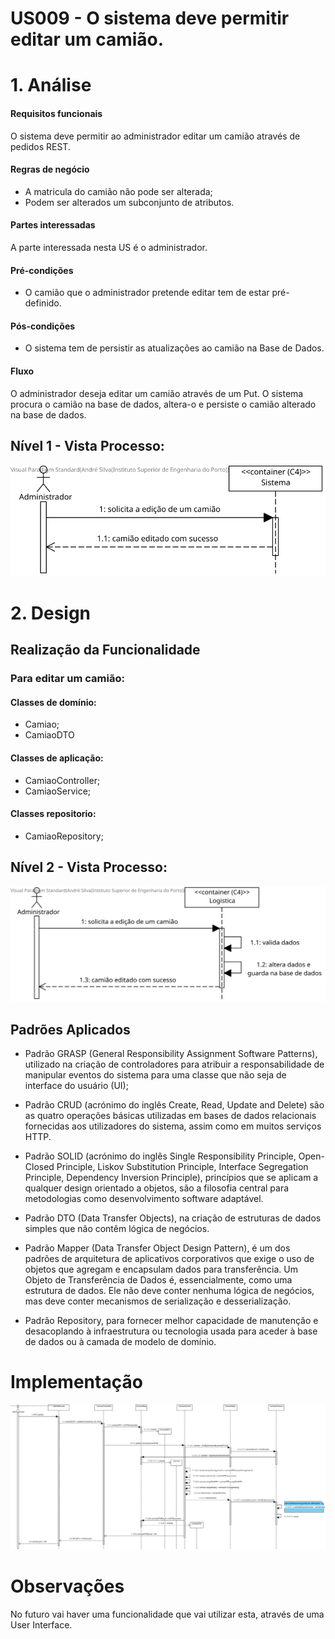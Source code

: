 # US009 - O sistema deve permitir editar um camião.

# 1. Análise

#### Requisitos funcionais

O sistema deve permitir ao administrador editar um camião através de pedidos REST.

#### Regras de negócio

* A matricula do camião não pode ser alterada;
* Podem ser alterados um subconjunto de atributos.

#### Partes interessadas

A parte interessada nesta US é o administrador.

#### Pré-condições

* O camião que o administrador pretende editar tem de estar pré-definido.

#### Pós-condições

* O sistema tem de persistir as atualizações ao camião na Base de Dados.

#### Fluxo

O administrador deseja editar um camião através de um Put. O sistema procura o camião na base de dados, altera-o e persiste o camião alterado na base de dados.

## Nível 1 - Vista Processo:
![N1_VP_US009](../../nivel1/US009/N1_Vista_Processo_US009.svg)

# 2. Design

##  Realização da Funcionalidade
### Para editar um camião:

#### Classes de domínio:
* Camiao;
* CamiaoDTO

#### Classes de aplicação:
* CamiaoController;
* CamiaoService;

#### Classes repositorio:
* CamiaoRepository;

## Nível 2 - Vista Processo:
![N2_VP_US009](../../nivel2/US009/N2_Vista_Processo_US009.svg)

##  Padrões Aplicados

* Padrão GRASP (General Responsibility Assignment Software Patterns), utilizado na criação de controladores para atribuir a responsabilidade de manipular eventos do sistema para uma classe que não seja de interface do usuário (UI);

* Padrão CRUD (acrónimo do inglês Create, Read, Update and Delete) são as quatro operações básicas utilizadas em bases de dados relacionais fornecidas aos utilizadores do sistema, assim como em muitos serviços HTTP.

* Padrão SOLID (acrónimo do inglês Single Responsibility Principle, Open-Closed Principle, Liskov Substitution Principle, Interface Segregation Principle, Dependency Inversion Principle), princípios que se aplicam a qualquer design orientado a objetos, são a filosofia central para metodologias como desenvolvimento software adaptável.

* Padrão DTO (Data Transfer Objects), na criação de estruturas de dados simples que não contêm lógica de negócios.

* Padrão Mapper (Data Transfer Object Design Pattern), é um dos padrões de arquitetura de aplicativos corporativos que exige o uso de objetos que agregam e encapsulam dados para transferência. Um Objeto de Transferência de Dados é, essencialmente, como uma estrutura de dados. Ele não deve conter nenhuma lógica de negócios, mas deve conter mecanismos de serialização e desserialização.

* Padrão Repository, para fornecer melhor capacidade de manutenção e desacoplando à infraestrutura ou tecnologia usada para aceder à base de dados ou à camada de modelo de domínio.

# Implementação
![N3_VP_US009](../../nivel3/US009/N3_Vista_Processo_US009.svg)

# Observações
No futuro vai haver uma funcionalidade que vai utilizar esta, através de uma User Interface.
